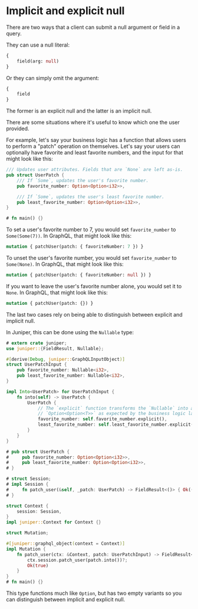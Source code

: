 # Implicit and explicit null

There are two ways that a client can submit a null argument or field in a query.

They can use a null literal:

```graphql
{
    field(arg: null)
}
```

Or they can simply omit the argument:

```graphql
{
    field
}
```

The former is an explicit null and the latter is an implicit null.

There are some situations where it's useful to know which one the user provided.

For example, let's say your business logic has a function that allows users to
perform a "patch" operation on themselves. Let's say your users can optionally
have favorite and least favorite numbers, and the input for that might look
like this:

```rust
/// Updates user attributes. Fields that are `None` are left as-is.
pub struct UserPatch {
    /// If `Some`, updates the user's favorite number.
    pub favorite_number: Option<Option<i32>>,

    /// If `Some`, updates the user's least favorite number.
    pub least_favorite_number: Option<Option<i32>>,
}

# fn main() {}
```

To set a user's favorite number to 7, you would set `favorite_number` to
`Some(Some(7))`. In GraphQL, that might look like this:

```graphql
mutation { patchUser(patch: { favoriteNumber: 7 }) }
```

To unset the user's favorite number, you would set `favorite_number` to
`Some(None)`. In GraphQL, that might look like this:

```graphql
mutation { patchUser(patch: { favoriteNumber: null }) }
```

If you want to leave the user's favorite number alone, you would set it to
`None`. In GraphQL, that might look like this:

```graphql
mutation { patchUser(patch: {}) }
```

The last two cases rely on being able to distinguish between explicit and implicit null.

In Juniper, this can be done using the `Nullable` type:

```rust
# extern crate juniper;
use juniper::{FieldResult, Nullable};

#[derive(Debug, juniper::GraphQLInputObject)]
struct UserPatchInput {
    pub favorite_number: Nullable<i32>,
    pub least_favorite_number: Nullable<i32>,
}

impl Into<UserPatch> for UserPatchInput {
    fn into(self) -> UserPatch {
        UserPatch {
            // The `explicit` function transforms the `Nullable` into an
            // `Option<Option<T>>` as expected by the business logic layer.
            favorite_number: self.favorite_number.explicit(),
            least_favorite_number: self.least_favorite_number.explicit(),
        }
    }
}

# pub struct UserPatch {
#     pub favorite_number: Option<Option<i32>>,
#     pub least_favorite_number: Option<Option<i32>>,
# }

# struct Session;
# impl Session {
#     fn patch_user(&self, _patch: UserPatch) -> FieldResult<()> { Ok(()) }
# }

struct Context {
    session: Session,
}
impl juniper::Context for Context {}

struct Mutation;

#[juniper::graphql_object(context = Context)]
impl Mutation {
    fn patch_user(ctx: &Context, patch: UserPatchInput) -> FieldResult<bool> {
        ctx.session.patch_user(patch.into())?;
        Ok(true)
    }
}
# fn main() {}
```

This type functions much like `Option`, but has two empty variants so you can
distinguish between implicit and explicit null.
